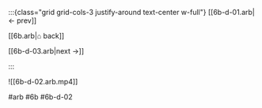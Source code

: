 :::{class="grid grid-cols-3 justify-around text-center w-full"}
[[6b-d-01.arb|← prev]]

[[6b.arb|⌂ back]]

[[6b-d-03.arb|next →]]

:::

![[6b-d-02.arb.mp4]]

#arb #6b #6b-d-02

